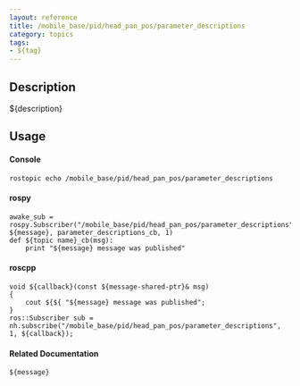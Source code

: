 ```yaml
---
layout: reference
title: /mobile_base/pid/head_pan_pos/parameter_descriptions
category: topics
tags: 
- ${tag}
---
```


## Description
${description}

## Usage
#### Console
```
rostopic echo /mobile_base/pid/head_pan_pos/parameter_descriptions
```

#### rospy
```
awake_sub = rospy.Subscriber("/mobile_base/pid/head_pan_pos/parameter_descriptions", ${message}, parameter_descriptions_cb, 1)
def ${topic name}_cb(msg):
    print "${message} message was published"
```

#### roscpp
```
void ${callback}(const ${message-shared-ptr}& msg)
{
    cout ${${ "${message} message was published";
}
ros::Subscriber sub = nh.subscribe("/mobile_base/pid/head_pan_pos/parameter_descriptions", 1, ${callback});
```

#### Related Documentation
``${message}``  